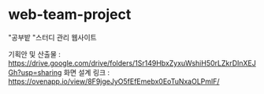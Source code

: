 # web-team-project
"공부밭 "스터디 관리 웹사이트

기획안 및 산출물 : https://drive.google.com/drive/folders/1Sr149HbxZyxuWshiH50rLZkrDInXEJGh?usp=sharing
화면 설계 링크 : https://ovenapp.io/view/8F9jgeJyO5fEfEmebx0EoTuNxaOLPmlF/
